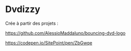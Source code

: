 # Dvdizzy

Crée à partir des projets : 

https://github.com/AlessioMaddaluno/bouncing-dvd-logo

https://codepen.io/SitePoint/pen/ZbGwqe
